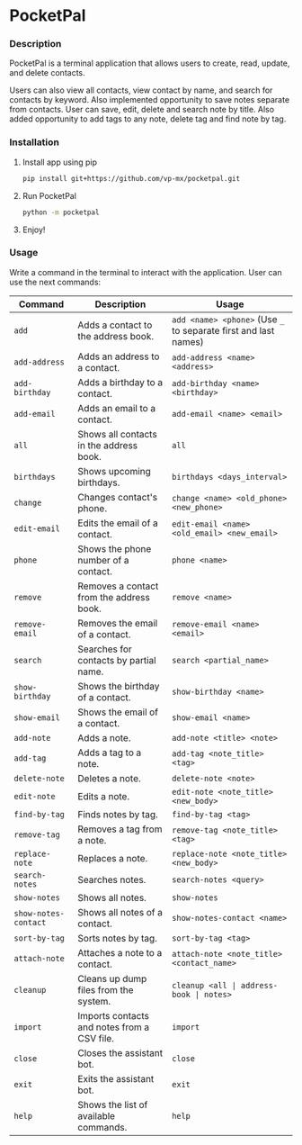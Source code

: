 # PocketPal

### Description

PocketPal is a terminal application that allows users to create, read, update, and delete contacts.

Users can also view all contacts, view contact by name, and search for contacts by keyword.
Also implemented opportunity to save notes separate from contacts.
User can save, edit, delete and search note by title.
Also added opportunity to add tags to any note, delete tag and find note by tag.

### Installation

1. Install app using pip

   ```bash
   pip install git+https://github.com/vp-mx/pocketpal.git
   ```

2. Run PocketPal

   ```bash
   python -m pocketpal
   ```

3. Enjoy!


### Usage

Write a command in the terminal to interact with the application. User can use the next commands:


| Command             | Description                                  | Usage                                                           |
|---------------------|----------------------------------------------|-----------------------------------------------------------------|
| `add`               | Adds a contact to the address book.          | `add <name> <phone>` (Use `_` to separate first and last names) |
| `add-address`       | Adds an address to a contact.                | `add-address <name> <address>`                                  |
| `add-birthday`      | Adds a birthday to a contact.                | `add-birthday <name> <birthday>`                                |
| `add-email`         | Adds an email to a contact.                  | `add-email <name> <email>`                                      |
| `all`               | Shows all contacts in the address book.      | `all`                                                           |
| `birthdays`         | Shows upcoming birthdays.                    | `birthdays <days_interval>`                                     |
| `change`            | Changes contact's phone.                     | `change <name> <old_phone> <new_phone>`                         |
| `edit-email`        | Edits the email of a contact.                | `edit-email <name> <old_email> <new_email>`                     |
| `phone`             | Shows the phone number of a contact.         | `phone <name>`                                                  |
| `remove`            | Removes a contact from the address book.     | `remove <name>`                                                 |
| `remove-email`      | Removes the email of a contact.              | `remove-email <name> <email>`                                   |
| `search`            | Searches for contacts by partial name.       | `search <partial_name>`                                         |
| `show-birthday`     | Shows the birthday of a contact.             | `show-birthday <name>`                                          |
| `show-email`        | Shows the email of a contact.                | `show-email <name>`                                             |
| `add-note`          | Adds a note.                                 | `add-note <title> <note>`                                       |
| `add-tag`           | Adds a tag to a note.                        | `add-tag <note_title> <tag>`                                    |
| `delete-note`       | Deletes a note.                              | `delete-note <note>`                                            |
| `edit-note`         | Edits a note.                                | `edit-note <note_title> <new_body>`                             |
| `find-by-tag`       | Finds notes by tag.                          | `find-by-tag <tag>`                                             |
| `remove-tag`        | Removes a tag from a note.                   | `remove-tag <note_title> <tag>`                                 |
| `replace-note`      | Replaces a note.                             | `replace-note <note_title> <new_body>`                          |
| `search-notes`      | Searches notes.                              | `search-notes <query>`                                          |
| `show-notes`        | Shows all notes.                             | `show-notes`                                                    |
| `show-notes-contact`| Shows all notes of a contact.                | `show-notes-contact <name>`                                     |
| `sort-by-tag`       | Sorts notes by tag.                          | `sort-by-tag <tag>`                                             |
| `attach-note`       | Attaches a note to a contact.                | `attach-note <note_title> <contact_name>`                       |
| `cleanup`           | Cleans up dump files from the system.        | `cleanup <all \| address-book \| notes>`                        |
| `import`            | Imports contacts and notes from a CSV file.  | `import`                                                        |
| `close`             | Closes the assistant bot.                    | `close`                                                         |
| `exit`              | Exits the assistant bot.                     | `exit`                                                          |
| `help`              | Shows the list of available commands.        | `help`                                                          |
